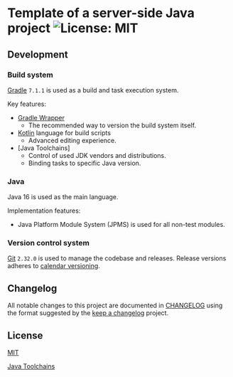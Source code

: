 # Template of a server-side Java project ![License: MIT](https://img.shields.io/github/license/iyankovsky/java-server-template)

## Development

### Build system
[Gradle] `7.1.1` is used as a build and task execution system.

Key features:
* [Gradle Wrapper]
  * The recommended way to version the build system itself.
* [Kotlin] language for build scripts
  * Advanced editing experience.
* [Java Toolchains]
  * Control of used JDK vendors and distributions.
  * Binding tasks to specific Java version.

### Java
Java 16 is used as the main language.

Implementation features:
* Java Platform Module System (JPMS) is used for all non-test modules.

### Version control system
[Git] `2.32.0` is used to manage the codebase and releases. Release versions adheres to [calendar versioning].

## Changelog
All notable changes to this project are documented in [CHANGELOG](CHANGELOG.md) using the format suggested by the [keep a changelog] project.

## License
[MIT](https://choosealicense.com/licenses/mit/)

[Gradle]: https://gradle.org
[Gradle Wrapper]: https://docs.gradle.org/current/userguide/gradle_wrapper.html
[Kotlin]: https://gradle.org/kotlin
[Git]: https://git-scm.com
[calendar versioning]: https://calver.org
[keep a changelog]: https://keepachangelog.com/en/1.0.0
[Java Toolchains](https://blog.gradle.org/java-toolchains)
